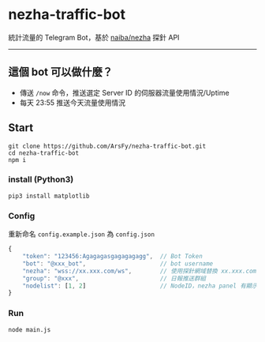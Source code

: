 # nezha-traffic-bot

統計流量的 Telegram Bot，基於 [naiba/nezha](https://github.com/naiba/nezha) 探針 API

-----

## 這個 bot 可以做什麼？

- 傳送 `/now` 命令，推送選定 Server ID 的伺服器流量使用情況/Uptime
- 每天 23:55 推送今天流量使用情況

## Start

```
git clone https://github.com/ArsFy/nezha-traffic-bot.git
cd nezha-traffic-bot
npm i
```

### install (Python3)

```
pip3 install matplotlib
```

### Config

重新命名 `config.example.json` 為 `config.json`

```js
{
    "token": "123456:Agagagasgagagagagg",  // Bot Token
    "bot": "@xxx_bot",                     // bot username
    "nezha": "wss://xx.xxx.com/ws",        // 使用探針網域替換 xx.xxx.com
    "group": "@xxx",                       // 日報推送群組
    "nodelist": [1, 2]                     // NodeID，nezha panel 有顯示
}
```

### Run

```
node main.js
```